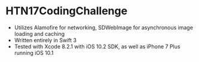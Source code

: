# HTN17CodingChallenge
- Utilizes Alamofire for networking, SDWebImage for asynchronous image loading and caching
- Written entirely in Swift 3 
- Tested with Xcode 8.2.1 with iOS 10.2 SDK, as well as iPhone 7 Plus running iOS 10.1
